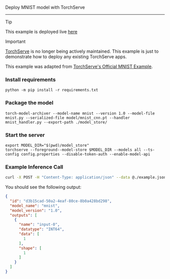 Deploy MNIST model with TorchServe

---

> [!tip]
> This example is deployed live [here](https://platform.live-demo.truefoundry.cloud/deployments/cmbltlrz6f87x01rj1z4k0o80?tab=pods)

> [!important]
> [TorchServe](https://github.com/pytorch/serve) is no longer being actively maintained. This example is just to demonstrate how to deploy any existing TorchServe apps.

This example was adapted from [TorchServe's Official MNIST Example](https://github.com/pytorch/serve/tree/62c4d6a1fdc1d071dbcf758ebd756029af20bd5e/examples/image_classifier/mnist).

### Install requirements

```shell
python -m pip install -r requirements.txt
```

### Package the model

```shell
torch-model-archiver --model-name mnist --version 1.0 --model-file mnist.py --serialized-file model/mnist_cnn.pt --handler mnist_handler.py --export-path ./model_store/
```

### Start the server

```shell
export MODEL_DIR="$(pwd)/model_store"
torchserve --foreground--model-store $MODEL_DIR --models all --ts-config config.properties --disable-token-auth --enable-model-api
```

### Example Inference Call

```bash
curl -X POST -H "Content-Type: application/json" --data @./example.json http://0.0.0.0:8080/v2/models/mnist/infer
```

You should see the following output:

```json
{
  "id": "d3b15cad-50a2-4eaf-80ce-8b0a428bd298",
  "model_name": "mnist",
  "model_version": "1.0",
  "outputs": [
    {
      "name": "input-0",
      "datatype": "INT64",
      "data": [
        1
      ],
      "shape": [
        1
      ]
    }
  ]
}
```

